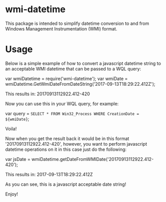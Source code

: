 wmi-datetime
=============

This package is intended to simplify datetime conversion to and from Windows Management Instrumentation (WMI) format.

Usage
=====
Below is a simple example of how to convert a javascript datetime string to an acceptable WMI datetime that can be passed to a WQL query:

var wmiDatetime = require('wmi-datetime');
var wmiDate = wmiDatetime.GetWmiDateFromDateString('2017-09-13T18:29:22.412Z');

This results in:
20170913112922.412-420

Now you can use this in your WQL query, for example: 

var query = `SELECT * FROM Win32_Process WHERE CreationDate = ${wmiDate}`;

Voila!



Now when you get the result back it would be in this format '20170913112922.412-420', however, you want to perform javascript datetime operations on it
in this case just do the following:

var jsDate = wmiDatetime.getDateFromWMIDate('20170913112922.412-420');

This results in:
2017-09-13T18:29:22.412Z

As you can see, this is a javascript acceptable date string!

Enjoy! 